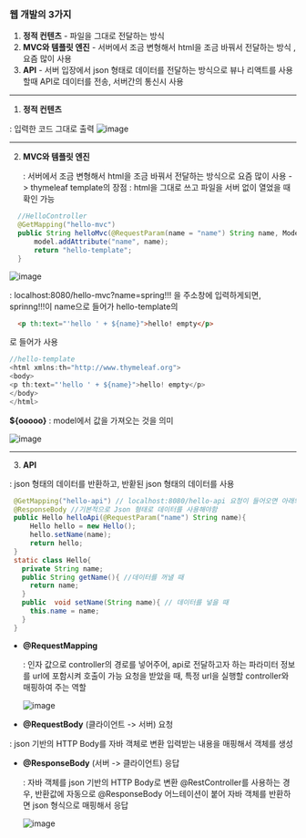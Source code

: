 ### 웹 개발의 3가지

1. **정적 컨텐츠** - 파일을 그대로 전달하는 방식
2. **MVC와 템플릿 엔진** - 서버에서 조금 변형해서 html을 조금 바꿔서 전달하는 방식 ,요즘 많이 사용
3. **API** - 서버 입장에서 json 형태로 데이터를 전달하는 방식으로 뷰나 리액트를 사용할때 API로 데이터를 전송, 서버간의 통신시 사용

---

1. **정적 컨텐츠**

  : 입력한 코드 그대로 출력
  ![image](https://github.com/user-attachments/assets/0e04908f-f8b4-4570-b0ee-abf559a0ca39)

---

2. **MVC와 템플릿 엔진**

   : 서버에서 조금 변형해서 html을 조금 바꿔서 전달하는 방식으로 요즘 많이 사용
   -> thymeleaf template의 장점 : html을 그대로 쓰고 파일을 서버 없이 열었을 때 확인 가능
  ```java
    //HelloController   
    @GetMapping("hello-mvc")
    public String helloMvc(@RequestParam(name = "name") String name, Model model){
        model.addAttribute("name", name);
        return "hello-template";
    }
  ```
   ![image](https://github.com/user-attachments/assets/75dbab9a-368d-4d1e-a1e6-00320182efc7)
   
   : localhost:8080/hello-mvc?name=spring!!! 을 주소창에 입력하게되면, sprinng!!!이 name으로 들어가
   hello-template의
   ```html
     <p th:text="'hello ' + ${name}">hello! empty</p>
   ```
   로 들어가 사용
   
  ```java
  //hello-template
  <html xmlns:th="http://www.thymeleaf.org">
  <body>
  <p th:text="'hello ' + ${name}">hello! empty</p>
  </body>
  </html>
```
   **${ooooo}** : model에서 값을 가져오는 것을 의미

   ![image](https://github.com/user-attachments/assets/3860a92f-2bc4-4551-a791-1b4872df543d)

---

3. **API**

  : json 형태의 데이터를 반환하고, 반홛된 json 형태의 데이터를 사용
   ```java
    @GetMapping("hello-api") // localhost:8080/hello-api 요청이 들어오면 아래의 함수를 실행
    @ResponseBody //기본적으로 Json 형태로 데이터를 사용해야함
    public Hello helloApi(@RequestParam("name") String name){
        Hello hello = new Hello();
        hello.setName(name);
        return hello;
    }
    static class Hello{
      private String name;
      public String getName(){ //데이터를 꺼낼 때
        return name;
      }
      public  void setName(String name){ // 데이터를 넣을 때
        this.name = name;
      }
    }
   ```  
- **@RequestMapping**

  : 인자 값으로 controller의 경로를 넣어주어, api로 전달하고자 하는 파라미터 정보를 url에 포함시켜 호출이 가능
  요청을 받았을 때, 특정 url을 실행할 controller와 매핑하여 주는 역할
     
  ![image](https://github.com/user-attachments/assets/b0e13253-b1d5-43d8-93eb-540b5bbc9ede)

 - **@RequestBody** (클라이언트 -> 서버) 요청

  : json 기반의 HTTP Body를 자바 객체로 변환
   입력받는 내용을 매핑해서 객체를 생성
- **@ResponseBody** (서버 -> 클라이언트) 응답

  : 자바 객체를 json 기반의 HTTP Body로 변환
  @RestController를 사용하는 경우,
  반환값에 자동으로 @ResponseBody 어느테이션이 붙어 자바 객체를 반환하면 json 형식으로 매핑해서 응답

  ![image](https://github.com/user-attachments/assets/1f5dc296-4129-4e25-88c7-19986e19dcd7)
